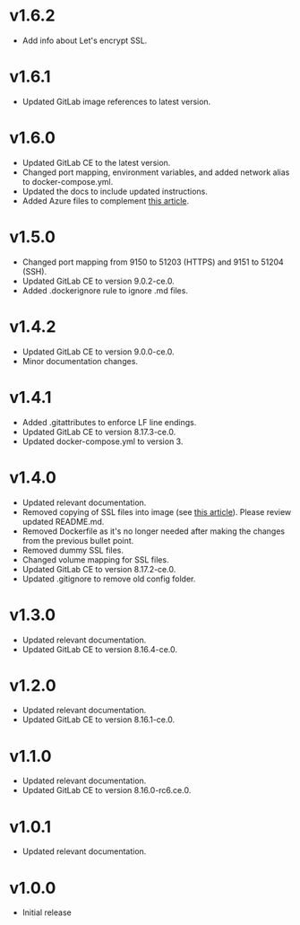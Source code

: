 # v1.6.2

- Add info about Let's encrypt SSL.

# v1.6.1

- Updated GitLab image references to latest version.

# v1.6.0

- Updated GitLab CE to the latest version.
- Changed port mapping, environment variables, and added network alias to docker-compose.yml.
- Updated the docs to include updated instructions.
- Added Azure files to complement [this article](https://danieleagle.com/2017/10/setting-up-a-private-cicd-solution-in-azure/).

# v1.5.0

- Changed port mapping from 9150 to 51203 (HTTPS) and 9151 to 51204 (SSH).
- Updated GitLab CE to version 9.0.2-ce.0.
- Added .dockerignore rule to ignore .md files.

# v1.4.2

- Updated GitLab CE to version 9.0.0-ce.0.
- Minor documentation changes.

# v1.4.1

- Added .gitattributes to enforce LF line endings.
- Updated GitLab CE to version 8.17.3-ce.0.
- Updated docker-compose.yml to version 3.

# v1.4.0

- Updated relevant documentation.
- Removed copying of SSL files into image (see [this article](https://developer.atlassian.com/blog/2016/06/common-dockerfile-mistakes/)). Please review updated README.md.
- Removed Dockerfile as it's no longer needed after making the changes from the previous bullet point.
- Removed dummy SSL files.
- Changed volume mapping for SSL files.
- Updated GitLab CE to version 8.17.2-ce.0.
- Updated .gitignore to remove old config folder.

# v1.3.0

- Updated relevant documentation.
- Updated GitLab CE to version 8.16.4-ce.0.

# v1.2.0

- Updated relevant documentation.
- Updated GitLab CE to version 8.16.1-ce.0.

# v1.1.0

- Updated relevant documentation.
- Updated GitLab CE to version 8.16.0-rc6.ce.0.

# v1.0.1

- Updated relevant documentation.

# v1.0.0

- Initial release
